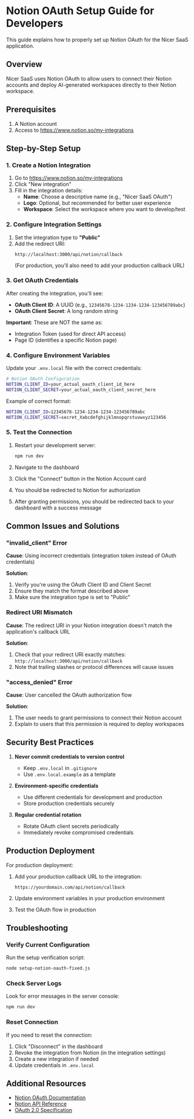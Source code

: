 # Notion OAuth Setup Guide for Developers

This guide explains how to properly set up Notion OAuth for the Nicer SaaS application.

## Overview

Nicer SaaS uses Notion OAuth to allow users to connect their Notion accounts and deploy AI-generated workspaces directly to their Notion workspace.

## Prerequisites

1. A Notion account
2. Access to https://www.notion.so/my-integrations

## Step-by-Step Setup

### 1. Create a Notion Integration

1. Go to https://www.notion.so/my-integrations
2. Click "New integration"
3. Fill in the integration details:
   - **Name**: Choose a descriptive name (e.g., "Nicer SaaS OAuth")
   - **Logo**: Optional, but recommended for better user experience
   - **Workspace**: Select the workspace where you want to develop/test

### 2. Configure Integration Settings

1. Set the integration type to **"Public"**
2. Add the redirect URI:
   ```
   http://localhost:3000/api/notion/callback
   ```
   (For production, you'll also need to add your production callback URL)

### 3. Get OAuth Credentials

After creating the integration, you'll see:
- **OAuth Client ID**: A UUID (e.g., `12345678-1234-1234-1234-123456789abc`)
- **OAuth Client Secret**: A long random string

**Important**: These are NOT the same as:
- Integration Token (used for direct API access)
- Page ID (identifies a specific Notion page)

### 4. Configure Environment Variables

Update your `.env.local` file with the correct credentials:

```bash
# Notion OAuth Configuration
NOTION_CLIENT_ID=your_actual_oauth_client_id_here
NOTION_CLIENT_SECRET=your_actual_oauth_client_secret_here
```

Example of correct format:
```bash
NOTION_CLIENT_ID=12345678-1234-1234-1234-123456789abc
NOTION_CLIENT_SECRET=secret_Xabcdefghijklmnopqrstuvwxyz123456
```

### 5. Test the Connection

1. Restart your development server:
   ```bash
   npm run dev
   ```

2. Navigate to the dashboard
3. Click the "Connect" button in the Notion Account card
4. You should be redirected to Notion for authorization
5. After granting permissions, you should be redirected back to your dashboard with a success message

## Common Issues and Solutions

### "invalid_client" Error

**Cause**: Using incorrect credentials (integration token instead of OAuth credentials)

**Solution**: 
1. Verify you're using the OAuth Client ID and Client Secret
2. Ensure they match the format described above
3. Make sure the integration type is set to "Public"

### Redirect URI Mismatch

**Cause**: The redirect URI in your Notion integration doesn't match the application's callback URL

**Solution**:
1. Check that your redirect URI exactly matches:
   `http://localhost:3000/api/notion/callback`
2. Note that trailing slashes or protocol differences will cause issues

### "access_denied" Error

**Cause**: User cancelled the OAuth authorization flow

**Solution**: 
1. The user needs to grant permissions to connect their Notion account
2. Explain to users that this permission is required to deploy workspaces

## Security Best Practices

1. **Never commit credentials to version control**
   - Keep `.env.local` in `.gitignore`
   - Use `.env.local.example` as a template

2. **Environment-specific credentials**
   - Use different credentials for development and production
   - Store production credentials securely

3. **Regular credential rotation**
   - Rotate OAuth client secrets periodically
   - Immediately revoke compromised credentials

## Production Deployment

For production deployment:

1. Add your production callback URL to the integration:
   ```
   https://yourdomain.com/api/notion/callback
   ```

2. Update environment variables in your production environment

3. Test the OAuth flow in production

## Troubleshooting

### Verify Current Configuration

Run the setup verification script:
```bash
node setup-notion-oauth-fixed.js
```

### Check Server Logs

Look for error messages in the server console:
```bash
npm run dev
```

### Reset Connection

If you need to reset the connection:
1. Click "Disconnect" in the dashboard
2. Revoke the integration from Notion (in the integration settings)
3. Create a new integration if needed
4. Update credentials in `.env.local`

## Additional Resources

- [Notion OAuth Documentation](https://developers.notion.com/docs/authorization)
- [Notion API Reference](https://developers.notion.com/reference/intro)
- [OAuth 2.0 Specification](https://tools.ietf.org/html/rfc6749)